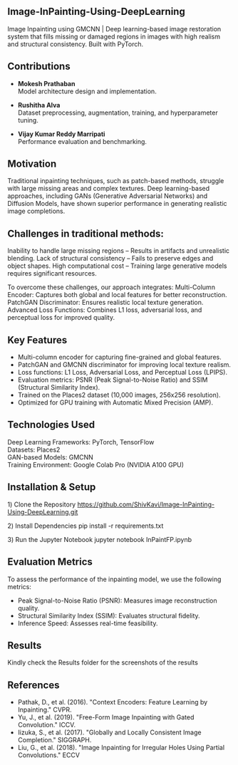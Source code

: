 ## Image-InPainting-Using-DeepLearning
Image Inpainting using GMCNN | Deep learning-based image restoration system that fills missing or damaged regions in images with high realism and structural consistency. Built with PyTorch.

## Contributions

- **Mokesh Prathaban**  
  Model architecture design and implementation.

- **Rushitha Alva**  
  Dataset preprocessing, augmentation, training, and hyperparameter tuning.

- **Vijay Kumar Reddy Marripati**  
  Performance evaluation and benchmarking.


## Motivation
Traditional inpainting techniques, such as patch-based methods, struggle with large missing areas and complex textures. Deep learning-based approaches, including GANs (Generative Adversarial Networks) and Diffusion Models, have shown superior performance in generating realistic image completions.

## Challenges in traditional methods:
Inability to handle large missing regions – Results in artifacts and unrealistic blending.
Lack of structural consistency – Fails to preserve edges and object shapes.
High computational cost – Training large generative models requires significant resources.

To overcome these challenges, our approach integrates:
Multi-Column Encoder: Captures both global and local features for better reconstruction.
PatchGAN Discriminator: Ensures realistic local texture generation.
Advanced Loss Functions: Combines L1 loss, adversarial loss, and perceptual loss for improved quality.

## Key Features
- Multi-column encoder for capturing fine-grained and global features.
- PatchGAN and GMCNN discriminator for improving local texture realism.
- Loss functions: L1 Loss, Adversarial Loss, and Perceptual Loss (LPIPS).
- Evaluation metrics: PSNR (Peak Signal-to-Noise Ratio) and SSIM (Structural Similarity Index).
- Trained on the Places2 dataset (10,000 images, 256x256 resolution).
- Optimized for GPU training with Automatic Mixed Precision (AMP).

## Technologies Used
Deep Learning Frameworks: PyTorch, TensorFlow  
Datasets: Places2  
GAN-based Models: GMCNN  
Training Environment: Google Colab Pro (NVIDIA A100 GPU)

## Installation & Setup

1️) Clone the Repository
https://github.com/ShivKavi/Image-InPainting-Using-DeepLearning.git

2️) Install Dependencies
pip install -r requirements.txt

3️) Run the Jupyter Notebook
jupyter notebook InPaintFP.ipynb

## Evaluation Metrics

To assess the performance of the inpainting model, we use the following metrics:
- Peak Signal-to-Noise Ratio (PSNR): Measures image reconstruction quality.
- Structural Similarity Index (SSIM): Evaluates structural fidelity.
- Inference Speed: Assesses real-time feasibility.

## Results
Kindly check the Results folder for the screenshots of the results

## References
- Pathak, D., et al. (2016). "Context Encoders: Feature Learning by Inpainting." CVPR.  
- Yu, J., et al. (2019). "Free-Form Image Inpainting with Gated Convolution." ICCV.  
- Iizuka, S., et al. (2017). "Globally and Locally Consistent Image Completion." SIGGRAPH.  
- Liu, G., et al. (2018). "Image Inpainting for Irregular Holes Using Partial Convolutions." ECCV


